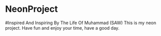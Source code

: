 # NeonProject
#Inspired And Inspiring By The Life Of Muhammad (SAW) This is my neon project. Have fun and enjoy your time, have a good day.
